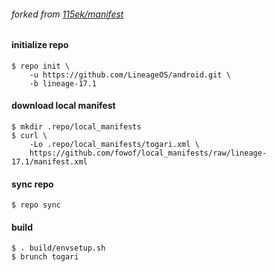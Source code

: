 ###### forked from [115ek/manifest](https://github.com/115ek/manifest)

#### initialize repo

    $ repo init \
        -u https://github.com/LineageOS/android.git \
        -b lineage-17.1

#### download local manifest

    $ mkdir .repo/local_manifests
    $ curl \
        -Lo .repo/local_manifests/togari.xml \
        https://github.com/fowof/local_manifests/raw/lineage-17.1/manifest.xml

#### sync repo

    $ repo sync

#### build

    $ . build/envsetup.sh
    $ brunch togari
    
